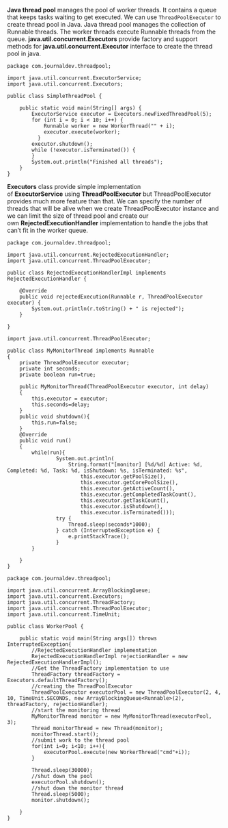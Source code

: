 **Java thread pool** manages the pool of worker threads. It contains a queue that keeps tasks waiting to get executed. We can use `ThreadPoolExecutor` to create thread pool in Java. Java thread pool manages the collection of Runnable threads. The worker threads execute Runnable threads from the queue. **java.util.concurrent.Executors** provide factory and support methods for **java.util.concurrent.Executor** interface to create the thread pool in java.

```
package com.journaldev.threadpool;

import java.util.concurrent.ExecutorService;
import java.util.concurrent.Executors;

public class SimpleThreadPool {

    public static void main(String[] args) {
        ExecutorService executor = Executors.newFixedThreadPool(5);
        for (int i = 0; i < 10; i++) {
            Runnable worker = new WorkerThread("" + i);
            executor.execute(worker);
          }
        executor.shutdown();
        while (!executor.isTerminated()) {
        }
        System.out.println("Finished all threads");
    }
}
```

**Executors** class provide simple implementation of **ExecutorService** using **ThreadPoolExecutor** but ThreadPoolExecutor provides much more feature than that. We can specify the number of threads that will be alive when we create ThreadPoolExecutor instance and we can limit the size of thread pool and create our own **RejectedExecutionHandler** implementation to handle the jobs that can’t fit in the worker queue.


```
package com.journaldev.threadpool;

import java.util.concurrent.RejectedExecutionHandler;
import java.util.concurrent.ThreadPoolExecutor;

public class RejectedExecutionHandlerImpl implements RejectedExecutionHandler {

    @Override
    public void rejectedExecution(Runnable r, ThreadPoolExecutor executor) {
        System.out.println(r.toString() + " is rejected");
    }

}
```

```
import java.util.concurrent.ThreadPoolExecutor;

public class MyMonitorThread implements Runnable
{
    private ThreadPoolExecutor executor;
    private int seconds;
    private boolean run=true;

    public MyMonitorThread(ThreadPoolExecutor executor, int delay)
    {
        this.executor = executor;
        this.seconds=delay;
    }
    public void shutdown(){
        this.run=false;
    }
    @Override
    public void run()
    {
        while(run){
                System.out.println(
                    String.format("[monitor] [%d/%d] Active: %d, Completed: %d, Task: %d, isShutdown: %s, isTerminated: %s",
                        this.executor.getPoolSize(),
                        this.executor.getCorePoolSize(),
                        this.executor.getActiveCount(),
                        this.executor.getCompletedTaskCount(),
                        this.executor.getTaskCount(),
                        this.executor.isShutdown(),
                        this.executor.isTerminated()));
                try {
                    Thread.sleep(seconds*1000);
                } catch (InterruptedException e) {
                    e.printStackTrace();
                }
        }
            
    }
}
```


```
package com.journaldev.threadpool;

import java.util.concurrent.ArrayBlockingQueue;
import java.util.concurrent.Executors;
import java.util.concurrent.ThreadFactory;
import java.util.concurrent.ThreadPoolExecutor;
import java.util.concurrent.TimeUnit;

public class WorkerPool {

    public static void main(String args[]) throws InterruptedException{
        //RejectedExecutionHandler implementation
        RejectedExecutionHandlerImpl rejectionHandler = new RejectedExecutionHandlerImpl();
        //Get the ThreadFactory implementation to use
        ThreadFactory threadFactory = Executors.defaultThreadFactory();
        //creating the ThreadPoolExecutor
        ThreadPoolExecutor executorPool = new ThreadPoolExecutor(2, 4, 10, TimeUnit.SECONDS, new ArrayBlockingQueue<Runnable>(2), threadFactory, rejectionHandler);
        //start the monitoring thread
        MyMonitorThread monitor = new MyMonitorThread(executorPool, 3);
        Thread monitorThread = new Thread(monitor);
        monitorThread.start();
        //submit work to the thread pool
        for(int i=0; i<10; i++){
            executorPool.execute(new WorkerThread("cmd"+i));
        }
        
        Thread.sleep(30000);
        //shut down the pool
        executorPool.shutdown();
        //shut down the monitor thread
        Thread.sleep(5000);
        monitor.shutdown();
        
    }
}
```